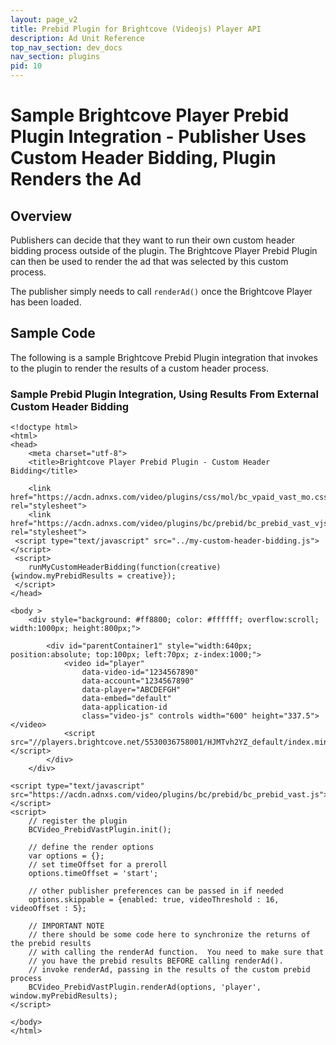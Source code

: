 ```yaml
---
layout: page_v2
title: Prebid Plugin for Brightcove (Videojs) Player API
description: Ad Unit Reference
top_nav_section: dev_docs
nav_section: plugins
pid: 10
---
```




# Sample Brightcove Player Prebid Plugin Integration - Publisher Uses Custom Header Bidding, Plugin Renders the Ad

## Overview

Publishers can decide that they want to run their own custom header bidding process outside of the plugin. The Brightcove Player Prebid Plugin can then be used to render the ad that was selected by this custom process.

The publisher simply needs to call `renderAd()` once the Brightcove Player has been loaded.

## Sample Code

The following is a sample Brightcove Prebid Plugin integration that invokes to the plugin to render the results of a custom header process.

### Sample Prebid Plugin Integration, Using Results From External Custom Header Bidding

```
<!doctype html>
<html>
<head>
    <meta charset="utf-8">
    <title>Brightcove Player Prebid Plugin - Custom Header Bidding</title>

    <link href="https://acdn.adnxs.com/video/plugins/css/mol/bc_vpaid_vast_mo.css" rel="stylesheet">
    <link href="https://acdn.adnxs.com/video/plugins/bc/prebid/bc_prebid_vast_vjs.css" rel="stylesheet">
 <script type="text/javascript" src="../my-custom-header-bidding.js"></script>
 <script>
    runMyCustomHeaderBidding(function(creative) {window.myPrebidResults = creative});
 </script>
</head>

<body >
    <div style="background: #ff8800; color: #ffffff; overflow:scroll; width:1000px; height:800px;">

        <div id="parentContainer1" style="width:640px; position:absolute; top:100px; left:70px; z-index:1000;">
            <video id="player"
                data-video-id="1234567890"
                data-account="1234567890"
                data-player="ABCDEFGH"
                data-embed="default"
                data-application-id
                class="video-js" controls width="600" height="337.5"></video>
            <script src="//players.brightcove.net/5530036758001/HJMTvh2YZ_default/index.min.js"></script>
        </div>
    </div>

<script type="text/javascript" src="https://acdn.adnxs.com/video/plugins/bc/prebid/bc_prebid_vast.js"></script>
<script>
    // register the plugin
    BCVideo_PrebidVastPlugin.init();

    // define the render options
    var options = {};
    // set timeOffset for a preroll
    options.timeOffset = 'start';

    // other publisher preferences can be passed in if needed
    options.skippable = {enabled: true, videoThreshold : 16, videoOffset : 5};

    // IMPORTANT NOTE
    // there should be some code here to synchronize the returns of the prebid results
    // with calling the renderAd function.  You need to make sure that
    // you have the prebid results BEFORE calling renderAd().
    // invoke renderAd, passing in the results of the custom prebid process
    BCVideo_PrebidVastPlugin.renderAd(options, 'player', window.myPrebidResults);
</script>

</body>
</html>
```


